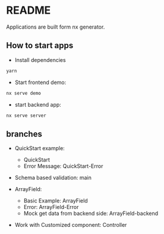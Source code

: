 # README

Applications are built form nx generator.

## How to start apps

- Install dependencies

```bash
yarn
```

- Start frontend demo:

```bash
nx serve demo
```

- start backend app:

```bash
nx serve server
```

## branches

- QuickStart example:

  - QuickStart
  - Error Message: QuickStart-Error

- Schema based validation: main
- ArrayField:
  - Basic Example: ArrayField
  - Error: ArrayField-Error
  - Mock get data from backend side: ArrayField-backend
- Work with Customized component: Controller
